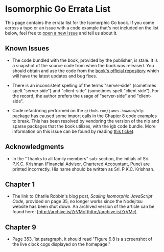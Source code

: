 # Isomorphic Go Errata List

This page contains the errata list for the Isomorphic Go book. If you come across a typo or an issue with a code example that's not included on the list below, feel free to [open a new issue](https://github.com/EngineerKamesh/igb/issues/new) and tell us about it.

## Known Issues

* The code bundled with the book, provided by the publisher, is stale. It is a snapshot of the source code from when the book was released. You should obtain and use the code from the [book's official repository](https://github.com/EngineerKamesh/igb) which will have the latest updates and bug fixes.

* There is an inconsistent spelling of the terms "server-side" (sometimes spelt "server side") and "client-side" (sometimes spelt "client side"). For the record, the author prefers the usage of "server-side" and "client-side".

* Code refactoring performed on the `github.com/james-bowman/nlp` package has caused some import calls in the Chapter 8 code examples to break. This has been resolved by vendoring the version of the nlp and sparse packages that the book utilizes, with the igb code bundle. More information on this issue can be found by reading [this ticket](https://github.com/EngineerKamesh/igb/issues/3).

## Acknowledgments

* In the "Thanks to all family members" sub-section, the initials of Sri. P.K.C. Krishnan (Financial Advisor, Chartered Accountant, Pune) are printed incorrectly. His name should be written as Sri. P.K.C. Krishnan.

## Chapter 1

* The link to Charlie Robbin's blog post, *Scaling Isomorphic JavaScript Code*, provided on page 35, no longer works since the Nodejitsu website has been shut down. An archived version of the article can be found here: [http://archive.is/ZrVMc](http://archive.is/ZrVMc)

## Chapter 9

* Page 353, 1st paragraph, it should read "Figure 9.8 is a screenshot of the live clock cogs displayed on the homepage."

